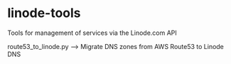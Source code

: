 linode-tools
============

Tools for management of services via the Linode.com API


route53_to_linode.py --> Migrate DNS zones from AWS Route53 to Linode DNS

